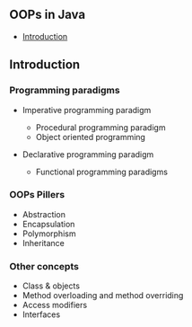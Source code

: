 ## OOPs in Java

- [Introduction](#introduction)

## Introduction

### Programming paradigms

- Imperative programming paradigm

  - Procedural programming paradigm
  - Object oriented programming

- Declarative programming paradigm

  - Functional programming paradigms

### OOPs Pillers

- Abstraction
- Encapsulation
- Polymorphism
- Inheritance

### Other concepts

- Class & objects
- Method overloading and method overriding
- Access modifiers
- Interfaces
